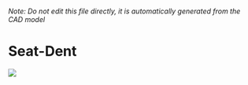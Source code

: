 ###### Note: Do not edit this file directly, it is automatically generated from the CAD model

# Seat-Dent

![](/project.svg)

